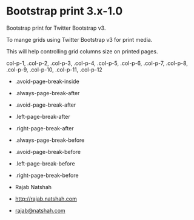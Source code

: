 Bootstrap print 3.x-1.0
====================

 Bootstrap print for Twitter Bootstrap v3.
 
 To mange grids using Twitter Bootstrap v3 for print media.
 
 This will help controlling grid columns size on printed pages.
 
  col-p-1,
 .col-p-2,
 .col-p-3,
 .col-p-4,
 .col-p-5,
 .col-p-6,
 .col-p-7,
 .col-p-8,
 .col-p-9,
 .col-p-10,
 .col-p-11,
 .col-p-12
 
  - .avoid-page-break-inside

  - .always-page-break-after
  - .avoid-page-break-after
  - .left-page-break-after
  - .right-page-break-after

  - .always-page-break-before
  - .avoid-page-break-before
  - .left-page-break-before
  - .right-page-break-before




   - Rajab Natshah
   - http://rajab.natshah.com
   - rajab@natshah.com
